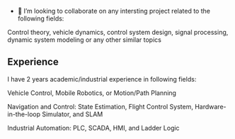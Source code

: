 
- 💞️ I’m looking to collaborate on any intersting project related to the following fields:

Control theory, vehicle dynamics, control system design, signal processing, dynamic system modeling or any other similar topics

## Experience

I have 2 years academic/industrial experience in following fields:

Vehicle Control, Mobile Robotics, or Motion/Path Planning

Navigation and Control: State Estimation, Flight Control System, Hardware-in-the-loop Simulator, and SLAM

Industrial Automation: PLC, SCADA, HMI, and Ladder Logic


<!---
ramona1313/ramona1313 is a ✨ special ✨ repository because its `README.md` (this file) appears on your GitHub profile.
You can click the Preview link to take a look at your changes.
--->
